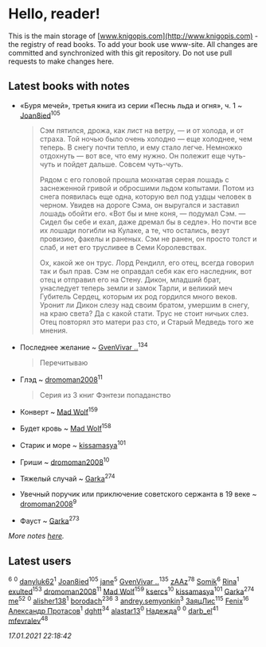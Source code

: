 # Hello, reader!
This is the main storage of [www.knigopis.com](http://www.knigopis.com) - the registry of read books.
To add your book use www-site. All changes are committed and synchronized with this git repository.
Do not use pull requests to make changes here.


## Latest books with notes
* «Буря мечей», третья книга из серии «Песнь льда и огня», ч. 1 ~ [Joan8ied](users/240/2401650-vkontakte)<sup>105</sup>
    > Сэм пятился, дрожа, как лист на ветру, — и от холода, и от страха. Той ночью было очень холодно — еще холоднее, чем теперь. В снегу почти тепло, и ему стало легче. Немножко отдохнуть — вот все, что ему нужно. Он полежит еще чуть-чуть и пойдет дальше. Совсем чуть-чуть.
    > 
    > Рядом с его головой прошла мохнатая серая лошадь с заснеженной гривой и обросшими льдом копытами. Потом из снега появилась еще одна, которую вел под уздцы человек в черном. Увидев на дороге Сэма, он выругался и заставил лошадь обойти его. «Вот бы и мне коня, — подумал Сэм. — Сидел бы себе и ехал, даже дремал бы в седле». Но почти все их лошади погибли на Кулаке, а те, что остались, везут провизию, факелы и раненых. Сэм не ранен, он просто толст и слаб, и нет его трусливее в Семи Королевствах.
    > 
    > Ох, какой же он трус. Лорд Рендилл, его отец, всегда говорил так и был прав. Сэм не оправдал себя как его наследник, вот отец и отправил его на Стену. Дикон, младший брат, унаследует теперь земли и замок Тарли, и великий меч Губитель Сердец, которым их род гордился много веков. Уронит ли Дикон слезу над своим братом, умершим в снегу, на краю света? Да с какой стати. Трус не стоит ничьих слез. Отец повторял это матери раз сто, и Старый Медведь того же мнения.

* Последнее желание ~ [GvenVivar ..](users/158/158266434925901-facebook)<sup>134</sup>
    > Перечитываю

* Глэд ~ [dromoman2008](users/444/44461886-yandex)<sup>11</sup>
    > Серия из 3 книг
    > Фэнтези попаданство

* Конверт ~ [Mad Wolf](users/947/94738840-vkontakte)<sup>159</sup>

* Будет кровь ~ [Mad Wolf](users/947/94738840-vkontakte)<sup>158</sup>

* Старик и море ~ [kissamasya](users/684/68439978-vkontakte)<sup>101</sup>

* Гриши ~ [dromoman2008](users/444/44461886-yandex)<sup>10</sup>

* Тяжелый случай ~ [Garka](users/115/115753719718250012620-google)<sup>274</sup>

* Увечный поручик или приключение советского сержанта в 19 веке ~ [dromoman2008](users/444/44461886-yandex)<sup>9</sup>

* Фауст ~ [Garka](users/115/115753719718250012620-google)<sup>273</sup>


_More notes [here](latest_books_with_notes.md)._


## Latest users
[](users/271/2710776892572610-facebook)<sup>6</sup> 
[](users/204/204820758928251021-mailru)<sup>0</sup> 
[danyluk62](users/374/374149854-vkontakte)<sup>1</sup> 
[Joan8ied](users/240/2401650-vkontakte)<sup>105</sup> 
[jane](users/113/113479058458145129271-google)<sup>5</sup> 
[GvenVivar ..](users/158/158266434925901-facebook)<sup>135</sup> 
[zAAz](users/202/202248233-vkontakte)<sup>78</sup> 
[Somik](users/100/100006761945842-facebook)<sup>6</sup> 
[Rina](users/102/102857111133378678801-google)<sup>1</sup> 
[exulted](users/100/100599204551896265722-google)<sup>153</sup> 
[dromoman2008](users/444/44461886-yandex)<sup>11</sup> 
[Mad Wolf](users/947/94738840-vkontakte)<sup>159</sup> 
[ksercs](users/113/113010305809091482859-google)<sup>10</sup> 
[kissamasya](users/684/68439978-vkontakte)<sup>101</sup> 
[Garka](users/115/115753719718250012620-google)<sup>274</sup> 
[me](users/381/381417697-yandex)<sup>52</sup> 
[](users/111/111684698299760577816-google)<sup>0</sup> 
[alisher138](users/186/186717452-vkontakte)<sup>1</sup> 
[borodach](users/157/15706320-vkontakte)<sup>236</sup> 
[](users/105/105111610427730505830-google)<sup>3</sup> 
[andrey.semyonkin](users/131/1317010534-yandex)<sup>3</sup> 
[ЗаяцЛис](users/112/112388384595246311466-google)<sup>115</sup> 
[Fenix](users/111/111367585493471720963-google)<sup>16</sup> 
[Александр Протасов](users/747/7476864-vkontakte)<sup>1</sup> 
[dghtt](users/233/233860015-vkontakte)<sup>34</sup> 
[alastar13](users/139/139267376-vkontakte)<sup>0</sup> 
[Надежда](users/459/45982434-vkontakte)<sup>0</sup> 
[](users/387/387727576-vkontakte)<sup>0</sup> 
[darb_el](users/184/184135339-vkontakte)<sup>41</sup> 
[mfevralev](users/140/140966150-vkontakte)<sup>48</sup> 


_17.01.2021 22:18:42_

